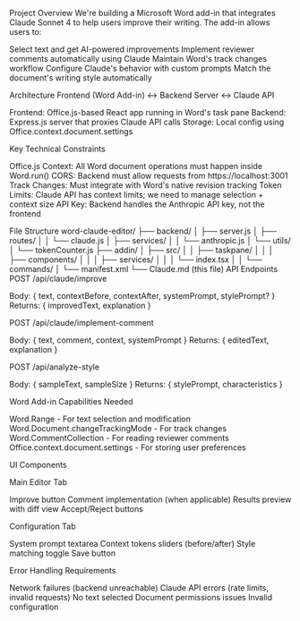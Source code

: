 Project Overview
We're building a Microsoft Word add-in that integrates Claude Sonnet 4 to help users improve their writing. The add-in allows users to:

Select text and get AI-powered improvements
Implement reviewer comments automatically using Claude
Maintain Word's track changes workflow
Configure Claude's behavior with custom prompts
Match the document's writing style automatically

Architecture
Frontend (Word Add-in) <-> Backend Server <-> Claude API

Frontend: Office.js-based React app running in Word's task pane
Backend: Express.js server that proxies Claude API calls
Storage: Local config using Office.context.document.settings

Key Technical Constraints

Office.js Context: All Word document operations must happen inside Word.run()
CORS: Backend must allow requests from https://localhost:3001
Track Changes: Must integrate with Word's native revision tracking
Token Limits: Claude API has context limits; we need to manage selection + context size
API Key: Backend handles the Anthropic API key, not the frontend

File Structure
word-claude-editor/
├── backend/
│   ├── server.js
│   ├── routes/
│   │   └── claude.js
│   ├── services/
│   │   └── anthropic.js
│   └── utils/
│       └── tokenCounter.js
├── addin/
│   ├── src/
│   │   ├── taskpane/
│   │   │   ├── components/
│   │   │   ├── services/
│   │   │   └── index.tsx
│   │   └── commands/
│   └── manifest.xml
└── Claude.md (this file)
API Endpoints
POST /api/claude/improve

Body: { text, contextBefore, contextAfter, systemPrompt, stylePrompt? }
Returns: { improvedText, explanation }

POST /api/claude/implement-comment

Body: { text, comment, context, systemPrompt }
Returns: { editedText, explanation }

POST /api/analyze-style

Body: { sampleText, sampleSize }
Returns: { stylePrompt, characteristics }

Word Add-in Capabilities Needed

Word.Range - For text selection and modification
Word.Document.changeTrackingMode - For track changes
Word.CommentCollection - For reading reviewer comments
Office.context.document.settings - For storing user preferences

UI Components

Main Editor Tab

Improve button
Comment implementation (when applicable)
Results preview with diff view
Accept/Reject buttons


Configuration Tab

System prompt textarea
Context tokens sliders (before/after)
Style matching toggle
Save button



Error Handling Requirements

Network failures (backend unreachable)
Claude API errors (rate limits, invalid requests)
No text selected
Document permissions issues
Invalid configuration